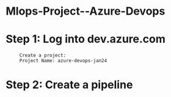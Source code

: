 # Mlops-Project--Azure-Devops

# Step 1: Log into dev.azure.com
         
         Create a project:
         Project Name: azure-devops-jan24

# Step 2: Create a pipeline          
